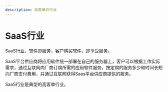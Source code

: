 ```yaml
---
description: 高客单价行业
---
```


# SaaS行业

SaaS行业，软件即服务，客户购买软件，即享受服务。

SaaS平台供应商将应用软件统一部署在自己的服务器上，客户可以根据工作实际需求，通过互联网向厂商订购所需的应用软件服务，按定购的服务多少和时间长短向厂商支付费用，并通过互联网获得Saas平台供应商提供的服务。

SaaS行业是典型的高客单行业。
